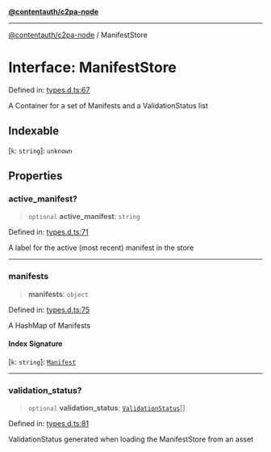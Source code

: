 [**@contentauth/c2pa-node**](../README.md)

***

[@contentauth/c2pa-node](../README.md) / ManifestStore

# Interface: ManifestStore

Defined in: [types.d.ts:67](https://github.com/contentauth/c2pa-node-v2/blob/c336e36bb30fc393837615821d0e64cbfdcdeea6/js-src/types.d.ts#L67)

A Container for a set of Manifests and a ValidationStatus list

## Indexable

\[`k`: `string`\]: `unknown`

## Properties

### active\_manifest?

> `optional` **active\_manifest**: `string`

Defined in: [types.d.ts:71](https://github.com/contentauth/c2pa-node-v2/blob/c336e36bb30fc393837615821d0e64cbfdcdeea6/js-src/types.d.ts#L71)

A label for the active (most recent) manifest in the store

***

### manifests

> **manifests**: `object`

Defined in: [types.d.ts:75](https://github.com/contentauth/c2pa-node-v2/blob/c336e36bb30fc393837615821d0e64cbfdcdeea6/js-src/types.d.ts#L75)

A HashMap of Manifests

#### Index Signature

\[`k`: `string`\]: [`Manifest`](Manifest.md)

***

### validation\_status?

> `optional` **validation\_status**: [`ValidationStatus`](ValidationStatus.md)[]

Defined in: [types.d.ts:81](https://github.com/contentauth/c2pa-node-v2/blob/c336e36bb30fc393837615821d0e64cbfdcdeea6/js-src/types.d.ts#L81)

ValidationStatus generated when loading the ManifestStore from an asset
